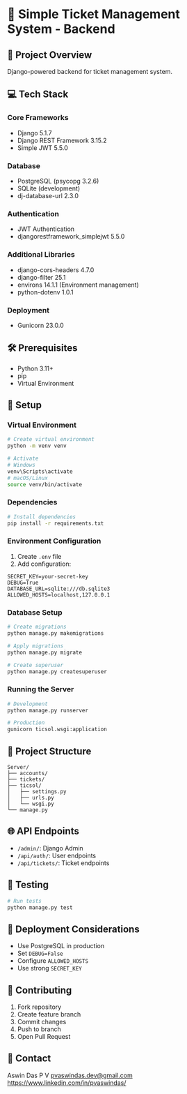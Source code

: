 # 🎫 Simple Ticket Management System - Backend

## 🚀 Project Overview
Django-powered backend for ticket management system.

## 💻 Tech Stack
### Core Frameworks
- Django 5.1.7
- Django REST Framework 3.15.2
- Simple JWT 5.5.0

### Database
- PostgreSQL (psycopg 3.2.6)
- SQLite (development)
- dj-database-url 2.3.0

### Authentication
- JWT Authentication
- djangorestframework_simplejwt 5.5.0

### Additional Libraries
- django-cors-headers 4.7.0
- django-filter 25.1
- environs 14.1.1 (Environment management)
- python-dotenv 1.0.1

### Deployment
- Gunicorn 23.0.0

## 🛠️ Prerequisites
- Python 3.11+
- pip
- Virtual Environment

## 🚀 Setup

### Virtual Environment
```bash
# Create virtual environment
python -m venv venv

# Activate
# Windows
venv\Scripts\activate
# macOS/Linux
source venv/bin/activate
```

### Dependencies
```bash
# Install dependencies
pip install -r requirements.txt
```

### Environment Configuration
1. Create `.env` file
2. Add configuration:
```
SECRET_KEY=your-secret-key
DEBUG=True
DATABASE_URL=sqlite:///db.sqlite3
ALLOWED_HOSTS=localhost,127.0.0.1
```

### Database Setup
```bash
# Create migrations
python manage.py makemigrations

# Apply migrations
python manage.py migrate

# Create superuser
python manage.py createsuperuser
```

### Running the Server
```bash
# Development
python manage.py runserver

# Production
gunicorn ticsol.wsgi:application
```

## 📂 Project Structure
```
Server/
├── accounts/
├── tickets/
├── ticsol/
│   ├── settings.py
│   ├── urls.py
│   └── wsgi.py
└── manage.py
```

## 🌐 API Endpoints
- `/admin/`: Django Admin
- `/api/auth/`: User endpoints
- `/api/tickets/`: Ticket endpoints

## 🧪 Testing
```bash
# Run tests
python manage.py test
```

## 🚢 Deployment Considerations
- Use PostgreSQL in production
- Set `DEBUG=False`
- Configure `ALLOWED_HOSTS`
- Use strong `SECRET_KEY`

## 🤝 Contributing
1. Fork repository
2. Create feature branch
3. Commit changes
4. Push to branch
5. Open Pull Request

## 📧 Contact
Aswin Das P V
pvaswindas.dev@gmail.com
https://www.linkedin.com/in/pvaswindas/